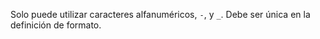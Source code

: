 Solo puede utilizar caracteres alfanuméricos, `-`, y `_`. Debe ser única en la definición de formato.
